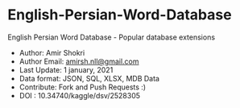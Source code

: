 # English-Persian-Word-Database
English Persian Word Database - Popular database extensions

* Author: Amir Shokri
* Author Email: amirsh.nll@gmail.com
* Last Update: 1 january, 2021
* Data format: JSON, SQL, XLSX, MDB Data
* Contribute: Fork and Push Requests :)
* DOI : 10.34740/kaggle/dsv/2528305

